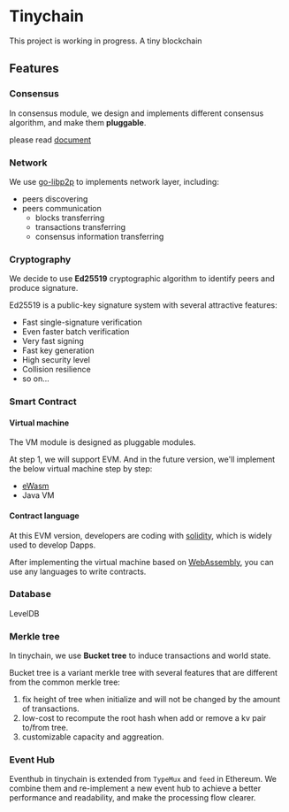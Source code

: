 # Tinychain
This project is working in progress. A tiny blockchain

## Features
### Consensus
In consensus module, we design and implements different consensus algorithm, and make them **pluggable**.
 
please read [document](docs/consensus.md)

### Network
We use [go-libp2p](https://github.com/libp2p/go-libp2p) to implements network layer, including:

- peers discovering
- peers communication
    - blocks transferring
    - transactions transferring
    - consensus information transferring 

### Cryptography
We decide to use **Ed25519** cryptographic algorithm to identify peers and produce signature.

Ed25519 is a public-key signature system with several attractive features:

- Fast single-signature verification
- Even faster batch verification
- Very fast signing
- Fast key generation
- High security level
- Collision resilience
- so on...

### Smart Contract
#### Virtual machine
The VM module is designed as pluggable modules.

At step 1, we will support EVM. And in the future version, we'll implement the below virtual machine step by step:

- [eWasm](https://github.com/ewasm/design)
- Java VM

#### Contract language
At this EVM version, developers are coding with [solidity](https://solidity.readthedocs.io/), which is widely used to develop Dapps.

After implementing the virtual machine based on [WebAssembly](https://webassembly.org/), you can use any languages to write contracts.

### Database
LevelDB

### Merkle tree
In tinychain, we use **Bucket tree** to induce transactions and world state.

Bucket tree is a variant merkle tree with several features that are different from the common merkle tree:

1. fix height of tree when initialize and will not be changed by the amount of transactions.
2. low-cost to recompute the root hash when add or remove a kv pair to/from tree.
3. customizable capacity and aggreation.

### Event Hub
Eventhub in tinychain is extended from `TypeMux` and `feed` in Ethereum. We combine them and re-implement a new event hub to achieve a better performance and readability, and make the processing flow clearer.
